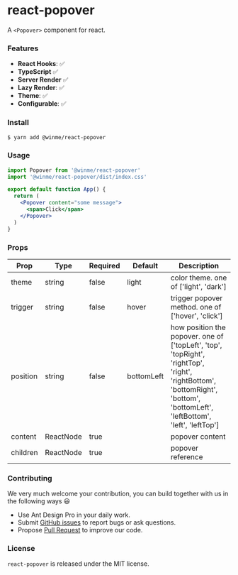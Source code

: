 # react-popover
A `<Popover>` component for react.

### Features
- **React Hooks**: ✅
- **TypeScript** ✅
- **Server Render** ✅
- **Lazy Render**: ✅
- **Theme**: ✅
- **Configurable**: ✅

### Install

```bash
$ yarn add @winme/react-popover
```


### Usage

```jsx
import Popover from '@winme/react-popover'
import '@winme/react-popover/dist/index.css'

export default function App() {
  return (
    <Popover content="some message">
      <span>Click</span>
    </Popover>
  )
}
```

### Props

Prop              | Type       | Required | Default     | Description
----------------- | --------   | -------- | ----------- | -----------
theme             | string     | false    | light       | color theme. one of ['light', 'dark']
trigger           | string     | false    | hover       | trigger popover method. one of ['hover', 'click']
position          | string     | false    | bottomLeft  | how position the popover. one of ['topLeft', 'top', 'topRight', 'rightTop', 'right', 'rightBottom', 'bottomRight', 'bottom', 'bottomLeft', 'leftBottom', 'left', 'leftTop']
content           | ReactNode  | true     |             | popover content
children          | ReactNode  | true     |             | popover reference


### Contributing

We very much welcome your contribution, you can build together with us in the following ways 😃

- Use Ant Design Pro in your daily work.
- Submit [GitHub issues](https://github.com/WinmezzZ/react-popover/issues) to report bugs or ask questions.
- Propose [Pull Request](https://github.com/WinmezzZ/react-popover/pulls) to improve our code.

### License

`react-popover` is released under the MIT license.